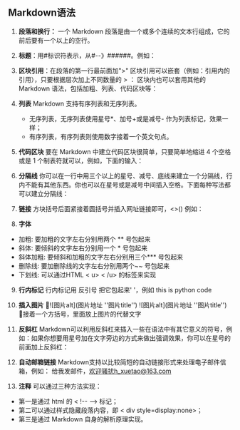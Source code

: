 ## Markdown语法

1. **段落和换行：**
一个 Markdown 段落是由一个或多个连续的文本行组成，它的前后要有一个以上的空行。
2. **标题**：用#标识符表示，从#--》######。例如：
3. **区块引用**：在段落的第一行最前面加">"
区块引用可以嵌套（例如：引用内的引用），只要根据层次加上不同数量的 > ：
区块内也可以套用其他的 Markdown 语法，包括加粗、列表、代码区块等：
4. **列表**
Markdown 支持有序列表和无序列表。
   * 无序列表，无序列表使用星号*、加号+或是减号- 作为列表标记，效果一样；
   + 有序列表，有序列表则使用数字接着一个英文句点。
5. **代码区块**
要在 Markdown 中建立代码区块很简单，只要简单地缩进 4 个空格或是 1 个制表符就可以，例如，下面的输入：
6. **分隔线**
你可以在一行中用三个以上的星号、减号、底线来建立一个分隔线，行内不能有其他东西。你也可以在星号或是减号中间插入空格。下面每种写法都可以建立分隔线：

7. **链接**
方块括号后面紧接着圆括号并插入网址链接即可，<>() 例如：

8. **字体**
+ 加粗: 要加粗的文字左右分别用两个 ** 号包起来
+ 斜体: 要倾斜的文字左右分别用一个 * 号包起来
+ 斜体加粗: 要倾斜和加粗的文字左右分别用三个*** 号包起来
+ 删除线: 要加删除线的文字左右分别用两个~~ 号包起来
+ 下划线: 可以通过HTML < u> < /u> 的标签来实现

9. **行内标记**
行内标记用 反引号 把它包起来' '，例如 this is python code
	
10. **插入图片**
![图片alt](图片地址 ''图片title'') ![图片alt](图片地址 ''图片title'')
接着一个方括号，里面放上图片的代替文字

11. **反斜杠**
Markdown可以利用反斜杠来插入一些在语法中有其它意义的符号，例如：如果你想要用星号加在文字旁边的方式来做出强调效果，你可以在星号的前面加上反斜杠：
12. **自动邮箱链接**
Markdown支持以比较简短的自动链接形式来处理电子邮件信箱，例如：
给我发邮件，欢迎骚扰h_xuetao@163.com
13. **注释**
可以通过三种方法实现：
+ 第一是通过 html 的 < !--  --> 标记；
+ 第二可以通过样式隐藏段落内容，即 < div style=display:none>；
+ 第三是通过 Markdown 自身的解析原理实现。

<!--stackedit_data:
eyJoaXN0b3J5IjpbLTE4OTg3OTUzNjJdfQ==
-->